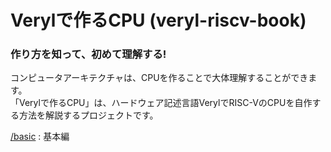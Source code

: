 # Verylで作るCPU (veryl-riscv-book)

### 作り方を知って、初めて理解する!

コンピュータアーキテクチャは、CPUを作ることで大体理解することができます。  
「Verylで作るCPU」は、ハードウェア記述言語VerylでRISC-VのCPUを自作する方法を解説するプロジェクトです。

[/basic](https://github.com/nananapo/veryl-riscv-book/tree/main/basic/README.md) : 基本編